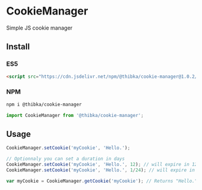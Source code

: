 # CookieManager
Simple JS cookie manager

## Install
### ES5
```html
<script src="https://cdn.jsdelivr.net/npm/@thibka/cookie-manager@1.0.2/cookie-manager.es5.min.js"></script>
```
### NPM
```bash
npm i @thibka/cookie-manager
```
```javascript
import CookieManager from '@thibka/cookie-manager';
```

## Usage
```javascript
CookieManager.setCookie('myCookie', 'Hello.');

// Optionnaly you can set a duration in days
CookieManager.setCookie('myCookie', 'Hello.', 12); // will expire in 12 days
CookieManager.setCookie('myCookie', 'Hello.', 1/24); // will expire in 1 hour

var myCookie = CookieManager.getCookie('myCookie'); // Returns "Hello."
```